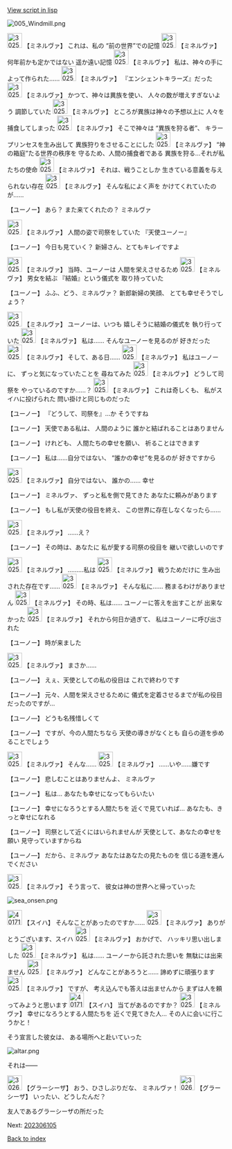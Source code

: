 [View script in lisp](../scripts/202306104.txt)

![005_Windmill.png](../images/backgrounds/005_Windmill.png)

<img src="../images/units/302511.png" alt="302511.png" height="34"/>
【ミネルヴァ】
これは、私の
“前の世界”での記憶

<img src="../images/units/302511.png" alt="302511.png" height="34"/>
【ミネルヴァ】
何年前かも定かではない
遥か遠い記憶

<img src="../images/units/302511.png" alt="302511.png" height="34"/>
【ミネルヴァ】
私は、神々の手によって作られた……

<img src="../images/units/302511.png" alt="302511.png" height="34"/>
【ミネルヴァ】
『エンシェントキラーズ』だった

<img src="../images/units/302511.png" alt="302511.png" height="34"/>
【ミネルヴァ】
かつて、神々は異族を使い、
人々の数が増えすぎないよう
調節していた

<img src="../images/units/302511.png" alt="302511.png" height="34"/>
【ミネルヴァ】
ところが異族は神々の予想以上に
人々を捕食してしまった

<img src="../images/units/302511.png" alt="302511.png" height="34"/>
【ミネルヴァ】
そこで神々は “異族を狩る者”、
キラープリンセスを生み出して
異族狩りをさせることにした

<img src="../images/units/302511.png" alt="302511.png" height="34"/>
【ミネルヴァ】
“神の箱庭”たる世界の秩序を
守るため、人間の捕食者である
異族を狩る…それが私たちの使命

<img src="../images/units/302511.png" alt="302511.png" height="34"/>
【ミネルヴァ】
それは、戦うことしか
生きている意義を与えられない存在

<img src="../images/units/302511.png" alt="302511.png" height="34"/>
【ミネルヴァ】
そんな私によく声を
かけてくれていたのが……

【ユーノー】
あら？
また来てくれたの？
ミネルヴァ

<img src="../images/units/302511.png" alt="302511.png" height="34"/>
【ミネルヴァ】
人間の姿で司祭をしていた
『天使ユーノー』

【ユーノー】
今日も見ていく？
新婦さん、とてもキレイですよ

<img src="../images/units/302511.png" alt="302511.png" height="34"/>
【ミネルヴァ】
当時、ユーノーは
人間を栄えさせるため

<img src="../images/units/302511.png" alt="302511.png" height="34"/>
【ミネルヴァ】
男女を結ぶ
『結婚』という儀式を
取り持っていた

【ユーノー】
ふふ、どう、ミネルヴァ？
新郎新婦の笑顔、
とても幸せそうでしょう？

<img src="../images/units/302511.png" alt="302511.png" height="34"/>
【ミネルヴァ】
ユーノーは、いつも
嬉しそうに結婚の儀式を
執り行っていた

<img src="../images/units/302511.png" alt="302511.png" height="34"/>
【ミネルヴァ】
私は……
そんなユーノーを見るのが
好きだった

<img src="../images/units/302511.png" alt="302511.png" height="34"/>
【ミネルヴァ】
そして、ある日……

<img src="../images/units/302511.png" alt="302511.png" height="34"/>
【ミネルヴァ】
私はユーノーに、
ずっと気になっていたことを
尋ねてみた

<img src="../images/units/302511.png" alt="302511.png" height="34"/>
【ミネルヴァ】
どうして司祭を
やっているのですか……？

<img src="../images/units/302511.png" alt="302511.png" height="34"/>
【ミネルヴァ】
これは奇しくも、
私がスイハに投げられた
問い掛けと同じものだった

【ユーノー】
『どうして、司祭を』…か
そうですね

【ユーノー】
天使である私は、
人間のように
誰かと結ばれることはありません

【ユーノー】
けれども、
人間たちの幸せを願い、
祈ることはできます

【ユーノー】
私は……自分ではない、
“誰かの幸せ”を見るのが
好きですから

<img src="../images/units/302511.png" alt="302511.png" height="34"/>
【ミネルヴァ】
自分ではない、
誰かの……
幸せ

【ユーノー】
ミネルヴァ、
ずっと私を側で見てきた
あなたに頼みがあります

【ユーノー】
もし私が天使の役目を終え、
この世界に存在しなくなったら……

<img src="../images/units/302511.png" alt="302511.png" height="34"/>
【ミネルヴァ】
……え？

【ユーノー】
その時は、あなたに
私が愛する司祭の役目を
継いで欲しいのです

<img src="../images/units/302511.png" alt="302511.png" height="34"/>
【ミネルヴァ】
………私は

<img src="../images/units/302511.png" alt="302511.png" height="34"/>
【ミネルヴァ】
戦うためだけに
生み出された存在です……

<img src="../images/units/302511.png" alt="302511.png" height="34"/>
【ミネルヴァ】
そんな私に……
務まるわけがありません

<img src="../images/units/302511.png" alt="302511.png" height="34"/>
【ミネルヴァ】
その時、私は……
ユーノーに答えを出すことが
出来なかった

<img src="../images/units/302511.png" alt="302511.png" height="34"/>
【ミネルヴァ】
それから何日か過ぎて、
私はユーノーに呼び出された

【ユーノー】
時が来ました

<img src="../images/units/302511.png" alt="302511.png" height="34"/>
【ミネルヴァ】
まさか……

【ユーノ―】
えぇ、天使としての私の役目は
これで終わりです

【ユーノ―】
元々、人間を栄えさせるために
儀式を定着させるまでが私の役目
だったのですが…

【ユーノ―】
どうも名残惜しくて

【ユーノ―】
ですが、今の人間たちなら
天使の導きがなくとも
自らの道を歩めることでしょう

<img src="../images/units/302511.png" alt="302511.png" height="34"/>
【ミネルヴァ】
そんな……

<img src="../images/units/302511.png" alt="302511.png" height="34"/>
【ミネルヴァ】
……いや……嫌です

【ユーノー】
悲しむことはありませんよ、
ミネルヴァ

【ユーノー】
私は…
あなたも幸せになってもらいたい

【ユーノー】
幸せになろうとする人間たちを
近くで見ていれば…
あなたも、きっと幸せになれる

【ユーノー】
司祭として近くにはいられませんが
天使として、あなたの幸せを願い
見守っていますからね

【ユーノ―】
だから、ミネルヴァ
あなたはあなたの見たものを
信じる道を進んでください

<img src="../images/units/302511.png" alt="302511.png" height="34"/>
【ミネルヴァ】
そう言って、
彼女は神の世界へと帰っていった

![sea_onsen.png](../images/backgrounds/sea_onsen.png)

<img src="../images/units/401711.png" alt="401711.png" height="34"/>
【スイハ】
そんなことがあったのですか……

<img src="../images/units/302511.png" alt="302511.png" height="34"/>
【ミネルヴァ】
ありがとうございます、スイハ

<img src="../images/units/302511.png" alt="302511.png" height="34"/>
【ミネルヴァ】
おかげで、
ハッキリ思い出しました

<img src="../images/units/302511.png" alt="302511.png" height="34"/>
【ミネルヴァ】
私は……
ユーノーから託された思いを
無駄には出来ません

<img src="../images/units/302511.png" alt="302511.png" height="34"/>
【ミネルヴァ】
どんなことがあろうと……
諦めずに頑張ります

<img src="../images/units/302511.png" alt="302511.png" height="34"/>
【ミネルヴァ】
ですが、
考え込んでも答えは出ませんから
まずは人を頼ってみようと思います

<img src="../images/units/401711.png" alt="401711.png" height="34"/>
【スイハ】
当てがあるのですか？

<img src="../images/units/302511.png" alt="302511.png" height="34"/>
【ミネルヴァ】
幸せになろうとする人間たちを
近くで見てきた人…
その人に会いに行こうかと！

そう宣言した彼女は、
ある場所へと赴いていった

![altar.png](../images/backgrounds/altar.png)

それは――

<img src="../images/units/302611.png" alt="302611.png" height="34"/>
【グラーシーザ】
おう、ひさしぶりだな、
ミネルヴァ！

<img src="../images/units/302611.png" alt="302611.png" height="34"/>
【グラーシーザ】
いったい、どうしたんだ？

友人であるグラーシーザの所だった


Next: [202306105](202306105.md)

[Back to index](index.md)
